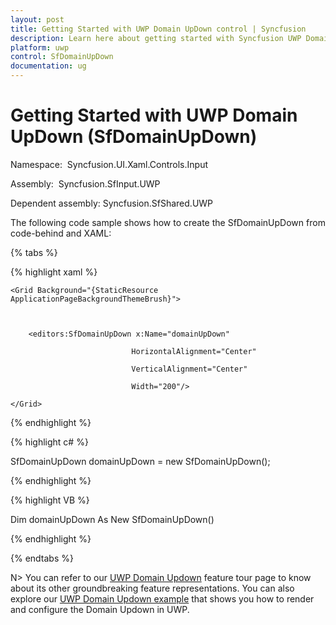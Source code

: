 ```yaml
---
layout: post
title: Getting Started with UWP Domain UpDown control | Syncfusion
description: Learn here about getting started with Syncfusion UWP Domain UpDown (SfDomainUpDown) control, its elements and more.
platform: uwp
control: SfDomainUpDown
documentation: ug
---
```


# Getting Started with UWP Domain UpDown (SfDomainUpDown)

Namespace:  Syncfusion.UI.Xaml.Controls.Input

Assembly:  Syncfusion.SfInput.UWP 

Dependent assembly: Syncfusion.SfShared.UWP



The following code sample shows how to create the SfDomainUpDown from code-behind and XAML:

{% tabs %}

{% highlight xaml %}

<Page xmlns:editors="using:Syncfusion.UI.Xaml.Controls.Input">

    <Grid Background="{StaticResource ApplicationPageBackgroundThemeBrush}">



        <editors:SfDomainUpDown x:Name="domainUpDown"

                               HorizontalAlignment="Center"

                               VerticalAlignment="Center"

                               Width="200"/>

    </Grid>

</Page>
{% endhighlight %}

{% highlight c# %}

SfDomainUpDown domainUpDown = new SfDomainUpDown();

{% endhighlight %}

{% highlight VB %}

Dim domainUpDown As New SfDomainUpDown()

{% endhighlight %}

{% endtabs %}

N> You can refer to our [UWP Domain Updown](https://www.syncfusion.com/uwp-ui-controls/domain-up-down) feature tour page to know about its other groundbreaking feature representations. You can also explore our [UWP Domain Updown example](https://apps.microsoft.com/store/detail/syncfusion-essential-studio-for-uwp/9NBLGGH5WNGV) that shows you how to render and configure the Domain Updown in UWP.